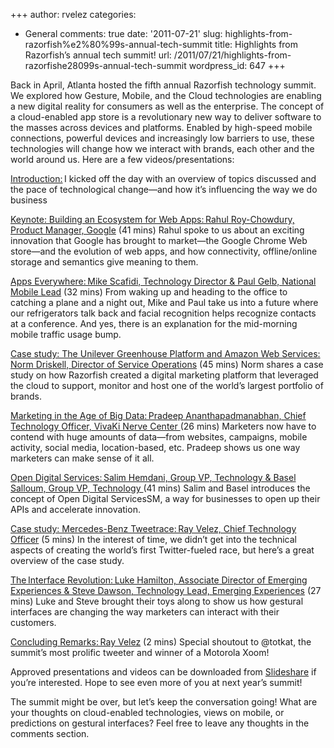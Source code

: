 +++
author: rvelez
categories:
- General
comments: true
date: '2011-07-21'
slug: highlights-from-razorfish%e2%80%99s-annual-tech-summit
title: Highlights from Razorfish’s annual tech summit!
url: /2011/07/21/highlights-from-razorfishe28099s-annual-tech-summit
wordpress_id: 647
+++


Back in April, Atlanta hosted the fifth annual Razorfish technology summit. We explored how Gesture, Mobile, and the Cloud technologies are enabling a new digital reality for consumers as well as the enterprise. The concept of a cloud-enabled app store is a revolutionary new way to deliver software to the masses across devices and platforms. Enabled by high-speed mobile connections, powerful devices and increasingly low barriers to use, these technologies will change how we interact with brands, each other and the world around us.
Here are a few videos/presentations:

[Introduction:](http://technology.razorfish.com/TechSummit2011Videos/intro/f.htm) I kicked off the day with an overview of topics discussed and the pace of technological change—and how it’s influencing the way we do business

[ Keynote: Building an Ecosystem for Web Apps: Rahul Roy-Chowdury, Product Manager, Google](http://technology.razorfish.com/TechSummit2011Videos/webappsecosystem/f.htm) (41 mins) Rahul spoke to us about an exciting innovation that Google has brought to market—the Google Chrome Web store—and the evolution of web apps, and how connectivity, offline/online storage and semantics give meaning to them.

[Apps Everywhere: Mike Scafidi, Technology Director & Paul Gelb, National Mobile Lead](http://technology.razorfish.com/TechSummit2011Videos/appseverywhere/f.htm) (32 mins) From waking up and heading to the office to catching a plane and a night out, Mike and Paul take us into a future where our refrigerators talk back and facial recognition helps recognize contacts at a conference. And yes, there is an explanation for the mid-morning mobile traffic usage bump.

[Case study: The Unilever Greenhouse Platform and Amazon Web Services: Norm Driskell, Director of Service Operations](http://technology.razorfish.com/TechSummit2011Videos/greenhouse/f.htm) (45 mins) Norm shares a case study on how Razorfish created a digital marketing platform that leveraged the cloud to support, monitor and host one of the world’s largest portfolio of brands.

[Marketing in the Age of Big Data: Pradeep Ananthapadmanabhan, Chief Technology Officer, VivaKi Nerve Center ](http://technology.razorfish.com/TechSummit2011Videos/bigdata/f.htm)(26 mins) Marketers now have to contend with huge amounts of data—from websites, campaigns, mobile activity, social media, location-based, etc. Pradeep shows us one way marketers can make sense of it all.

[ Open Digital Services: Salim Hemdani, Group VP, Technology & Basel Salloum, Group VP, Technology ](http://technology.razorfish.com/TechSummit2011Videos/opendigitalservices/f.htm)(41 mins) Salim and Basel introduces the concept of Open Digital ServicesSM, a way for businesses to open up their APIs and accelerate innovation.

[Case study: Mercedes-Benz Tweetrace: Ray Velez, Chief Technology Officer](http://technology.razorfish.com/TechSummit2011Videos/tweetrace/f.htm) (5 mins) In the interest of time, we didn’t get into the technical aspects of creating the world’s first Twitter-fueled race, but here’s a great overview of the case study.

[The Interface Revolution: Luke Hamilton, Associate Director of Emerging Experiences & Steve Dawson, Technology Lead, Emerging Experiences](http://technology.razorfish.com/TechSummit2011Videos/emergingexperiences/f.htm) (27 mins) Luke and Steve brought their toys along to show us how gestural interfaces are changing the way marketers can interact with their customers.

[Concluding Remarks: Ray Velez](http://technology.razorfish.com/TechSummit2011Videos/conclusion/f.htm) (2 mins) Special shoutout to @totkat, the summit’s most prolific tweeter and winner of a Motorola Xoom!

Approved presentations and videos can be downloaded from [Slideshare](http://www.slideshare.net/razorfishtechnology) if you’re interested. Hope to see even more of you at next year’s summit!

The summit might be over, but let’s keep the conversation going! What are your thoughts on cloud-enabled technologies, views on mobile, or predictions on gestural interfaces? Feel free to leave any thoughts in the comments section.
